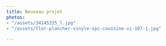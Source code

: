 ```yaml
---
title: Nouveau projet
photos:
- "/assets/34145335_l.jpg"
- "/assets/flor-plancher-vinyle-spc-coussine-vi-107-1.jpg"

---
```

